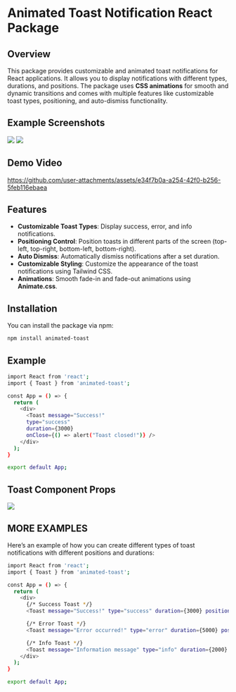 # Animated Toast Notification React Package

## Overview

This package provides customizable and animated toast notifications for React applications. It allows you to display notifications with different types, durations, and positions. The package uses **CSS animations** for smooth and dynamic transitions and comes with multiple features like customizable toast types, positioning, and auto-dismiss functionality.

## Example Screenshots
<img src="https://github.com/user-attachments/assets/df1cf8ad-5a06-422f-9701-79428bcba5d7"/>
<img src="https://github.com/user-attachments/assets/7a97d517-a39d-420f-ba49-213cfb655a4c"/>

## Demo Video
https://github.com/user-attachments/assets/e34f7b0a-a254-42f0-b256-5feb116ebaea


## Features

- **Customizable Toast Types**: Display success, error, and info notifications.
- **Positioning Control**: Position toasts in different parts of the screen (top-left, top-right, bottom-left, bottom-right).
- **Auto Dismiss**: Automatically dismiss notifications after a set duration.
- **Customizable Styling**: Customize the appearance of the toast notifications using Tailwind CSS.
- **Animations**: Smooth fade-in and fade-out animations using **Animate.css**.

## Installation

You can install the package via npm:

```bash
npm install animated-toast
```


## Example

```bash
import React from 'react';
import { Toast } from 'animated-toast';

const App = () => {
  return (
    <div>
      <Toast message="Success!"
      type="success"
      duration={3000}
      onClose={() => alert("Toast closed!")} />
    </div>
  );
}

export default App;
```

## Toast Component Props

<img src="https://github.com/user-attachments/assets/fba81d5f-ca50-404f-afb7-8ed530dc1ede">


## MORE EXAMPLES

Here’s an example of how you can create different types of toast notifications with different positions and durations:

```bash
import React from 'react';
import { Toast } from 'animated-toast';

const App = () => {
  return (
    <div>
      {/* Success Toast */}
      <Toast message="Success!" type="success" duration={3000} position="topRight" onClose={() => console.log("Success Toast Closed")} />

      {/* Error Toast */}
      <Toast message="Error occurred!" type="error" duration={5000} position="bottomLeft" onClose={() => console.log("Error Toast Closed")} />

      {/* Info Toast */}
      <Toast message="Information message" type="info" duration={2000} position="bottomRight" onClose={() => console.log("Info Toast Closed")} />
    </div>
  );
}

export default App;
```













